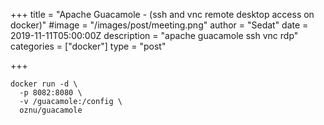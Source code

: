 +++
title = "Apache Guacamole - (ssh and vnc remote desktop access on docker)"
#image = "/images/post/meeting.png"
author = "Sedat"
date = 2019-11-11T05:00:00Z
description = "apache guacamole ssh vnc rdp"
categories = ["docker"]
type = "post"

+++
```
docker run -d \
  -p 8082:8080 \
  -v /guacamole:/config \
  oznu/guacamole
```